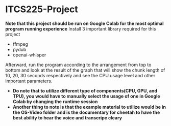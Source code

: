 # ITCS225-Project
**Note that this project should be run on Google Colab for the most optimal program running experience**
Install 3 important library required for this project
- ffmpeg
- pydub
- openai-whisper


Afterward, run the program according to the arrangement from top to bottom and look at the result of the graph that will show the chunk length of 10, 20, 30 seconds respectively and see the CPU usage level and other important parameters.
- **Do note that to utilize different type of components(CPU, GPU, and TPU), you would have to manually select the usage of one in Google Colab by changing the runtime session**
- **Another thing to note is that the example material to utilize would be in the OS-Video folder and is the documentary for cheetah to have the best ability to hear the voice and transcripe cleary**
